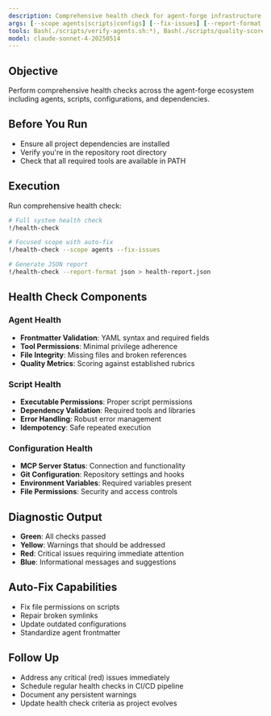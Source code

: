 ```yaml
---
description: Comprehensive health check for agent-forge infrastructure
args: [--scope agents|scripts|configs] [--fix-issues] [--report-format json|text]
tools: Bash(./scripts/verify-agents.sh:*), Bash(./scripts/quality-scorer.py:*), Read, Grep
model: claude-sonnet-4-20250514
---
```


## Objective
Perform comprehensive health checks across the agent-forge ecosystem including agents, scripts, configurations, and dependencies.

## Before You Run
- Ensure all project dependencies are installed
- Verify you're in the repository root directory
- Check that all required tools are available in PATH

## Execution
Run comprehensive health check:

```bash
# Full system health check
!/health-check

# Focused scope with auto-fix
!/health-check --scope agents --fix-issues

# Generate JSON report
!/health-check --report-format json > health-report.json
```

## Health Check Components

### Agent Health
- **Frontmatter Validation**: YAML syntax and required fields
- **Tool Permissions**: Minimal privilege adherence
- **File Integrity**: Missing files and broken references
- **Quality Metrics**: Scoring against established rubrics

### Script Health
- **Executable Permissions**: Proper script permissions
- **Dependency Validation**: Required tools and libraries
- **Error Handling**: Robust error management
- **Idempotency**: Safe repeated execution

### Configuration Health
- **MCP Server Status**: Connection and functionality
- **Git Configuration**: Repository settings and hooks
- **Environment Variables**: Required variables present
- **File Permissions**: Security and access controls

## Diagnostic Output
- **Green**: All checks passed
- **Yellow**: Warnings that should be addressed
- **Red**: Critical issues requiring immediate attention
- **Blue**: Informational messages and suggestions

## Auto-Fix Capabilities
- Fix file permissions on scripts
- Repair broken symlinks
- Update outdated configurations
- Standardize agent frontmatter

## Follow Up
- Address any critical (red) issues immediately
- Schedule regular health checks in CI/CD pipeline
- Document any persistent warnings
- Update health check criteria as project evolves
